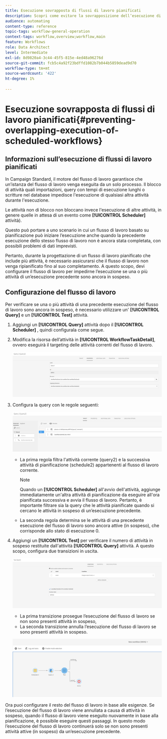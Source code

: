 ```yaml
---
title: Esecuzione sovrapposta di flussi di lavoro pianificati
description: Scopri come evitare la sovrapposizione dell’esecuzione di flussi di lavoro pianificati.
audience: automating
content-type: reference
topic-tags: workflow-general-operation
context-tags: workflow,overview;workflow,main
feature: Workflows
role: Data Architect
level: Intermediate
exl-id: 8d9820a4-3c44-45f5-815e-4ed48a96276d
source-git-commit: fcb5c4a92f23bdffd1082b7b044b5859dead9d70
workflow-type: tm+mt
source-wordcount: '422'
ht-degree: 1%

---
```


# Esecuzione sovrapposta di flussi di lavoro pianificati{#preventing-overlapping-execution-of-scheduled-workflows}

## Informazioni sull’esecuzione di flussi di lavoro pianificati

In Campaign Standard, il motore del flusso di lavoro garantisce che un’istanza del flusso di lavoro venga eseguita da un solo processo. Il blocco di attività quali importazioni, query con tempi di esecuzione lunghi o scritture nel database impedisce l&#39;esecuzione di qualsiasi altra attività durante l&#39;esecuzione.

Le attività non di blocco non bloccano invece l&#39;esecuzione di altre attività, in genere quelle in attesa di un evento come **[!UICONTROL Scheduler]** attività).

Questo può portare a uno scenario in cui un flusso di lavoro basato su pianificazione può iniziare l’esecuzione anche quando la precedente esecuzione dello stesso flusso di lavoro non è ancora stata completata, con possibili problemi di dati imprevisti.

Pertanto, durante la progettazione di un flusso di lavoro pianificato che include più attività, è necessario assicurarsi che il flusso di lavoro non venga ripianificato fino al suo completamento. A questo scopo, devi configurare il flusso di lavoro per impedirne l’esecuzione se una o più attività di un’esecuzione precedente sono ancora in sospeso.

## Configurazione del flusso di lavoro

Per verificare se una o più attività di una precedente esecuzione del flusso di lavoro sono ancora in sospeso, è necessario utilizzare un&#39; **[!UICONTROL Query]** e un **[!UICONTROL Test]** attività.

1. Aggiungi un **[!UICONTROL Query]** attività dopo il **[!UICONTROL Scheduler]** , quindi configurala come segue.

1. Modifica la risorsa dell’attività in **[!UICONTROL WorkflowTaskDetail]**, ovvero eseguirà il targeting delle attività correnti del flusso di lavoro.

   ![](assets/scheduled-wkf-resource.png)

1. Configura la query con le regole seguenti:

   ![](assets/scheduled-wkf-query.png)

   * La prima regola filtra l&#39;attività corrente (query2) e la successiva attività di pianificazione (schedule2) appartenenti al flusso di lavoro corrente.

      >[!NOTE]
      >
      >Quando un **[!UICONTROL Scheduler]** all&#39;avvio dell&#39;attività, aggiunge immediatamente un&#39;altra attività di pianificazione da eseguire all&#39;ora pianificata successiva e avvia il flusso di lavoro. Pertanto, è importante filtrare sia la query che le attività pianificate quando si cercano le attività in sospeso di un’esecuzione precedente.

   * La seconda regola determina se le attività di una precedente esecuzione del flusso di lavoro sono ancora attive (in sospeso), che corrisponde allo stato di esecuzione 0.

1. Aggiungi un **[!UICONTROL Test]** per verificare il numero di attività in sospeso restituite dall&#39;attività **[!UICONTROL Query]** attività. A questo scopo, configura due transizioni in uscita.

   ![](assets/scheduled-wkf-test.png)

   * La prima transizione prosegue l’esecuzione del flusso di lavoro se non sono presenti attività in sospeso,
   * La seconda transizione annulla l’esecuzione del flusso di lavoro se sono presenti attività in sospeso.

   ![](assets/scheduled-wkf-workflow.png)

Ora puoi configurare il resto del flusso di lavoro in base alle esigenze. Se l’esecuzione del flusso di lavoro viene annullata a causa di attività in sospeso, quando il flusso di lavoro viene eseguito nuovamente in base alla pianificazione, è possibile eseguire questi passaggi. In questo modo l’esecuzione del flusso di lavoro continuerà solo se non sono presenti attività attive (in sospeso) da un’esecuzione precedente.
